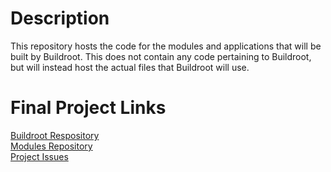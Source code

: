 # Description

This repository hosts the code for the modules and applications that will be built by Buildroot.
This does not contain any code pertaining to Buildroot, but will instead host the actual files that Buildroot will use.

# Final Project Links

[Buildroot Respository](https://github.com/cu-ecen-aeld/final-project-jauy2310) \
[Modules Repository](https://github.com/jauy2310/final-project-jauy2310-modules) \
[Project Issues](https://github.com/users/jauy2310/projects/4)